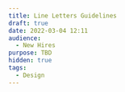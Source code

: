 ```yaml
---
title: Line Letters Guidelines
draft: true
date: 2022-03-04 12:11
audience:
  - New Hires
purpose: TBD
hidden: true
tags:
  - Design
---
```

